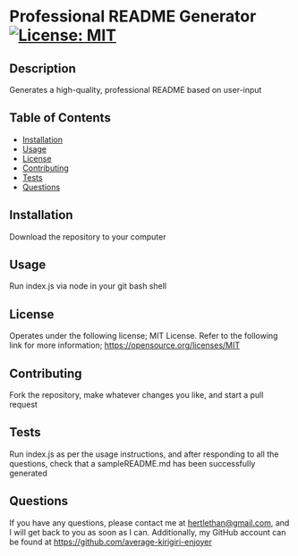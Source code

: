 # Professional README Generator [![License: MIT](https://img.shields.io/badge/License-MIT-yellow.svg)](https://opensource.org/licenses/MIT)

## Description

Generates a high-quality, professional README based on user-input

## Table of Contents

- [Installation](#installation)
- [Usage](#usage)
- [License](#license)
- [Contributing](#contributing)
- [Tests](#tests)
- [Questions](#questions)

## Installation

Download the repository to your computer

## Usage

Run index.js via node in your git bash shell

## License

Operates under the following license; MIT License. Refer to the following link for more information; https://opensource.org/licenses/MIT

## Contributing

Fork the repository, make whatever changes you like, and start a pull request

## Tests

Run index.js as per the usage instructions, and after responding to all the questions, check that a sampleREADME.md has been successfully generated

## Questions

If you have any questions, please contact me at hertlethan@gmail.com, and I will get back to you as soon as I can. Additionally, my GitHub account can be found at https://github.com/average-kirigiri-enjoyer